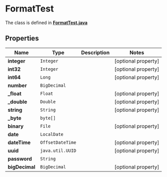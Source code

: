 

# FormatTest

The class is defined in **[FormatTest.java](../../src/main/java/org/openapitools/model/FormatTest.java)**

## Properties

Name | Type | Description | Notes
------------ | ------------- | ------------- | -------------
**integer** | `Integer` |  |  [optional property]
**int32** | `Integer` |  |  [optional property]
**int64** | `Long` |  |  [optional property]
**number** | `BigDecimal` |  | 
**_float** | `Float` |  |  [optional property]
**_double** | `Double` |  |  [optional property]
**string** | `String` |  |  [optional property]
**_byte** | `byte[]` |  | 
**binary** | `File` |  |  [optional property]
**date** | `LocalDate` |  | 
**dateTime** | `OffsetDateTime` |  |  [optional property]
**uuid** | `java.util.UUID` |  |  [optional property]
**password** | `String` |  | 
**bigDecimal** | `BigDecimal` |  |  [optional property]
















